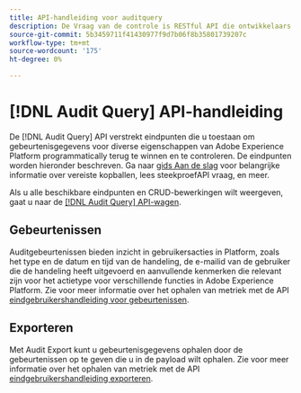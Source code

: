 ```yaml
---
title: API-handleiding voor auditquery
description: De Vraag van de controle is RESTful API die ontwikkelaars toestaat om te zien wie deed wat acties in Adobe Experience Platform.
source-git-commit: 5b3459711f41430977f9d7b06f8b35801739207c
workflow-type: tm+mt
source-wordcount: '175'
ht-degree: 0%

---
```


# [!DNL Audit Query] API-handleiding

De [!DNL Audit Query] API verstrekt eindpunten die u toestaan om gebeurtenisgegevens voor diverse eigenschappen van Adobe Experience Platform programmatically terug te winnen en te controleren. De eindpunten worden hieronder beschreven. Ga naar [gids Aan de slag](./getting-started.md) voor belangrijke informatie over vereiste kopballen, lees steekproefAPI vraag, en meer.

Als u alle beschikbare eindpunten en CRUD-bewerkingen wilt weergeven, gaat u naar de [[!DNL Audit Query] API-wagen](https://www.adobe.io/experience-platform-apis/references/audit-query/).

## Gebeurtenissen

Auditgebeurtenissen bieden inzicht in gebruikersacties in Platform, zoals het type en de datum en tijd van de handeling, de e-mailid van de gebruiker die de handeling heeft uitgevoerd en aanvullende kenmerken die relevant zijn voor het actietype voor verschillende functies in Adobe Experience Platform. Zie voor meer informatie over het ophalen van metriek met de API [eindgebruikershandleiding voor gebeurtenissen](./events.md).

## Exporteren

Met Audit Export kunt u gebeurtenisgegevens ophalen door de gebeurtenissen op te geven die u in de payload wilt ophalen. Zie voor meer informatie over het ophalen van metriek met de API [eindgebruikershandleiding exporteren](./export.md).
